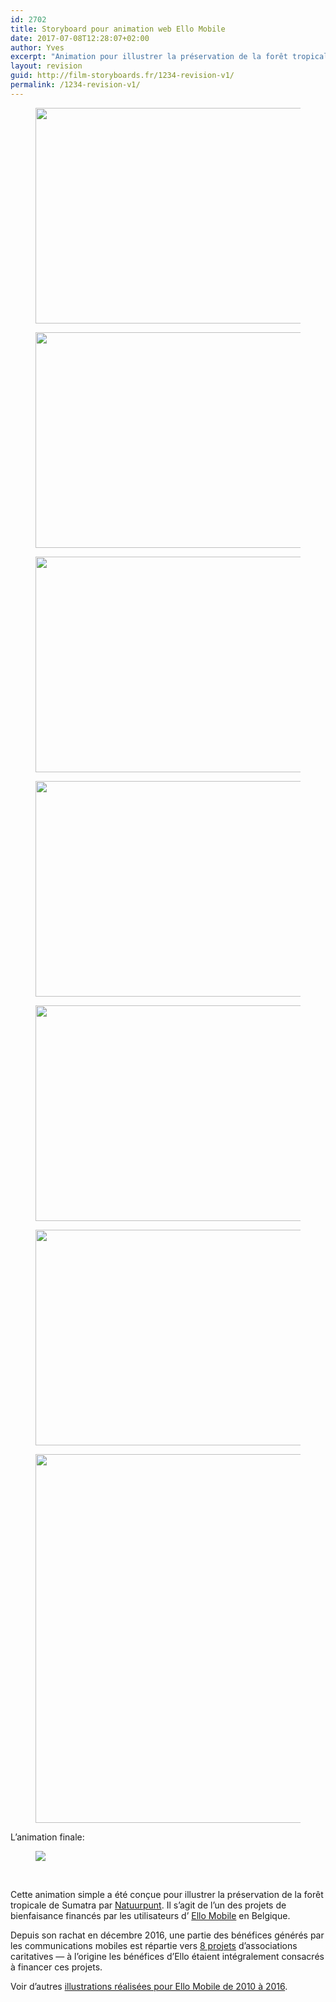 ```yaml
---
id: 2702
title: Storyboard pour animation web Ello Mobile
date: 2017-07-08T12:28:07+02:00
author: Yves
excerpt: "Animation pour illustrer la préservation de la forêt tropicale de Sumatra, l'un des projets de bienfaisance (Natuurpunt) financés par les utilisateurs d'Ello Mobile en Belgique."
layout: revision
guid: http://film-storyboards.fr/1234-revision-v1/
permalink: /1234-revision-v1/
---
```

<div id='gallery-42' class='gallery galleryid-2702 gallery-columns-1 gallery-size-full'>
  <figure class='gallery-item'> 
  
  <div class='gallery-icon landscape'>
    <img width="954" height="345" src="https://film-storyboards.fr/wp-content/uploads/2012/03/storyboard_ello_sumatra_01.jpg" class="attachment-full size-full" alt="" srcset="https://film-storyboards.fr/wp-content/uploads/2012/03/storyboard_ello_sumatra_01.jpg 954w, https://film-storyboards.fr/wp-content/uploads/2012/03/storyboard_ello_sumatra_01-600x217.jpg 600w, https://film-storyboards.fr/wp-content/uploads/2012/03/storyboard_ello_sumatra_01-768x278.jpg 768w" sizes="(max-width: 954px) 100vw, 954px" />
  </div></figure><figure class='gallery-item'> 
  
  <div class='gallery-icon landscape'>
    <img width="954" height="345" src="https://film-storyboards.fr/wp-content/uploads/2012/03/storyboard_ello_sumatra_02.jpg" class="attachment-full size-full" alt="" srcset="https://film-storyboards.fr/wp-content/uploads/2012/03/storyboard_ello_sumatra_02.jpg 954w, https://film-storyboards.fr/wp-content/uploads/2012/03/storyboard_ello_sumatra_02-600x217.jpg 600w, https://film-storyboards.fr/wp-content/uploads/2012/03/storyboard_ello_sumatra_02-768x278.jpg 768w" sizes="(max-width: 954px) 100vw, 954px" />
  </div></figure><figure class='gallery-item'> 
  
  <div class='gallery-icon landscape'>
    <img width="954" height="345" src="https://film-storyboards.fr/wp-content/uploads/2012/03/storyboard_ello_sumatra_03.jpg" class="attachment-full size-full" alt="" srcset="https://film-storyboards.fr/wp-content/uploads/2012/03/storyboard_ello_sumatra_03.jpg 954w, https://film-storyboards.fr/wp-content/uploads/2012/03/storyboard_ello_sumatra_03-600x217.jpg 600w, https://film-storyboards.fr/wp-content/uploads/2012/03/storyboard_ello_sumatra_03-768x278.jpg 768w" sizes="(max-width: 954px) 100vw, 954px" />
  </div></figure><figure class='gallery-item'> 
  
  <div class='gallery-icon landscape'>
    <img width="954" height="345" src="https://film-storyboards.fr/wp-content/uploads/2012/03/storyboard_ello_sumatra_04.jpg" class="attachment-full size-full" alt="" srcset="https://film-storyboards.fr/wp-content/uploads/2012/03/storyboard_ello_sumatra_04.jpg 954w, https://film-storyboards.fr/wp-content/uploads/2012/03/storyboard_ello_sumatra_04-600x217.jpg 600w, https://film-storyboards.fr/wp-content/uploads/2012/03/storyboard_ello_sumatra_04-768x278.jpg 768w" sizes="(max-width: 954px) 100vw, 954px" />
  </div></figure><figure class='gallery-item'> 
  
  <div class='gallery-icon landscape'>
    <img width="954" height="345" src="https://film-storyboards.fr/wp-content/uploads/2012/03/storyboard_ello_sumatra_05.jpg" class="attachment-full size-full" alt="" srcset="https://film-storyboards.fr/wp-content/uploads/2012/03/storyboard_ello_sumatra_05.jpg 954w, https://film-storyboards.fr/wp-content/uploads/2012/03/storyboard_ello_sumatra_05-600x217.jpg 600w, https://film-storyboards.fr/wp-content/uploads/2012/03/storyboard_ello_sumatra_05-768x278.jpg 768w" sizes="(max-width: 954px) 100vw, 954px" />
  </div></figure><figure class='gallery-item'> 
  
  <div class='gallery-icon landscape'>
    <img width="954" height="345" src="https://film-storyboards.fr/wp-content/uploads/2012/03/storyboard_ello_sumatra_06.jpg" class="attachment-full size-full" alt="" srcset="https://film-storyboards.fr/wp-content/uploads/2012/03/storyboard_ello_sumatra_06.jpg 954w, https://film-storyboards.fr/wp-content/uploads/2012/03/storyboard_ello_sumatra_06-600x217.jpg 600w, https://film-storyboards.fr/wp-content/uploads/2012/03/storyboard_ello_sumatra_06-768x278.jpg 768w" sizes="(max-width: 954px) 100vw, 954px" />
  </div></figure><figure class='gallery-item'> 
  
  <div class='gallery-icon landscape'>
    <img width="954" height="590" src="https://film-storyboards.fr/wp-content/uploads/2012/03/storyboard_ello_sumatra_00.jpg" class="attachment-full size-full" alt="" srcset="https://film-storyboards.fr/wp-content/uploads/2012/03/storyboard_ello_sumatra_00.jpg 954w, https://film-storyboards.fr/wp-content/uploads/2012/03/storyboard_ello_sumatra_00-312x193.jpg 312w, https://film-storyboards.fr/wp-content/uploads/2012/03/storyboard_ello_sumatra_00-600x371.jpg 600w, https://film-storyboards.fr/wp-content/uploads/2012/03/storyboard_ello_sumatra_00-768x475.jpg 768w" sizes="(max-width: 954px) 100vw, 954px" />
  </div></figure>
</div>

L&rsquo;animation finale:<figure id="post-2335 media-2335" class="align-none"></figure> <figure id="post-2335 media-2335" class="align-center">

![](http://film-storyboards.fr/wp-content/uploads/2012/03/Ello_Sumatra_JoelElla_NL.gif) </figure> 

&nbsp;

Cette animation simple a été conçue pour illustrer la préservation de la forêt tropicale de Sumatra par <a title="Natuurpunt" href="http://www.natuurpunt.be/" target="_blank" rel="noopener">Natuurpunt</a>. Il s&rsquo;agit de l&rsquo;un des projets de bienfaisance financés par les utilisateurs d&rsquo; <a title="Ello Mobile" href="http://www.ello-mobile.be" target="_blank" rel="noopener">Ello Mobile</a> en Belgique.

Depuis son rachat en décembre 2016, une partie des bénéfices générés par les communications mobiles est répartie vers <a title="Ello Find - About - Projects" href="http://www.ellofind.com/about.htm#project" target="_blank" rel="noopener">8 projets</a> d&rsquo;associations caritatives — à l&rsquo;origine les bénéfices d&rsquo;Ello étaient intégralement consacrés à financer ces projets.

Voir d&rsquo;autres [illustrations réalisées pour Ello Mobile de 2010 à 2016](https://film-storyboards.tumblr.com/tagged/ello-mobile).